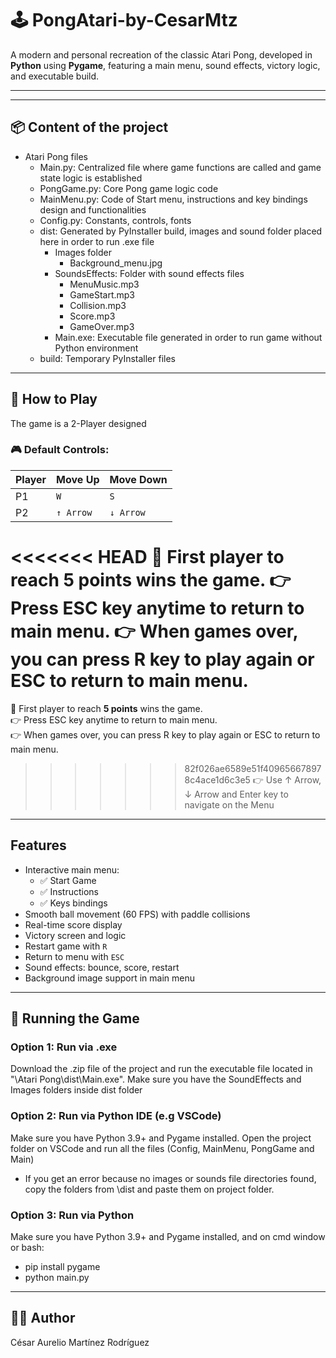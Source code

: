 # 🕹️ PongAtari-by-CesarMtz

A modern and personal recreation of the classic Atari Pong, developed in **Python** using **Pygame**, featuring a main menu, sound effects, victory logic, and executable build.

---

---

## 📦 Content of the project

- Atari Pong files
  - Main.py: Centralized file where game functions are called and game state logic is established  
  - PongGame.py: Core Pong game logic code
  - MainMenu.py: Code of Start menu, instructions and key bindings design and functionalities
  - Config.py: Constants, controls, fonts
  - dist: Generated by PyInstaller build, images and sound folder placed here in order to run .exe file
    - Images folder
      - Background_menu.jpg
    - SoundsEffects: Folder with sound effects files
      - MenuMusic.mp3
      - GameStart.mp3
      - Collision.mp3
      - Score.mp3
      - GameOver.mp3
    - Main.exe: Executable file generated in order to run game without Python environment
  - build: Temporary PyInstaller files

---

## 📖 How to Play
The game is a 2-Player designed
### 🎮 Default Controls:

| Player | Move Up     | Move Down   |
|--------|-------------|-------------|
| P1     | `W`         | `S`         |
| P2     | `↑ Arrow`   | `↓ Arrow`   |

<<<<<<< HEAD
🎯 First player to reach **5 points** wins the game.
👉 Press ESC key anytime to return to main menu.
👉 When games over, you can press R key to play again or ESC to return to main menu. 
=======
🎯 First player to reach **5 points** wins the game.  
👉 Press ESC key anytime to return to main menu.  
👉 When games over, you can press R key to play again or ESC to return to main menu.  
>>>>>>> 82f026ae6589e51f409656678978c4ace1d6c3e5
👉 Use ↑ Arrow, ↓ Arrow and Enter key to navigate on the Menu

---

## Features

- Interactive main menu:
  - ✅ Start Game
  - ✅ Instructions
  - ✅ Keys bindings
- Smooth ball movement (60 FPS) with paddle collisions
- Real-time score display
- Victory screen and logic
- Restart game with `R`
- Return to menu with `ESC`
- Sound effects: bounce, score, restart
- Background image support in main menu

---

## 🧪 Running the Game

### Option 1: Run via .exe

Download the .zip file of the project and run the executable file located in "\Atari Pong\dist\Main.exe".
Make sure you have the SoundEffects and Images folders inside dist folder

### Option 2: Run via Python IDE (e.g VSCode)
Make sure you have Python 3.9+ and Pygame installed. Open the project folder on VSCode and run all the files (Config, MainMenu, PongGame and Main)
- If you get an error because no images or sounds file directories found, copy the folders from \dist and paste them on project folder. 

### Option 3: Run via Python

Make sure you have Python 3.9+ and Pygame installed, and on cmd window or bash:
- pip install pygame
- python main.py

---

## 👨‍💻 Author
César Aurelio Martínez Rodríguez

